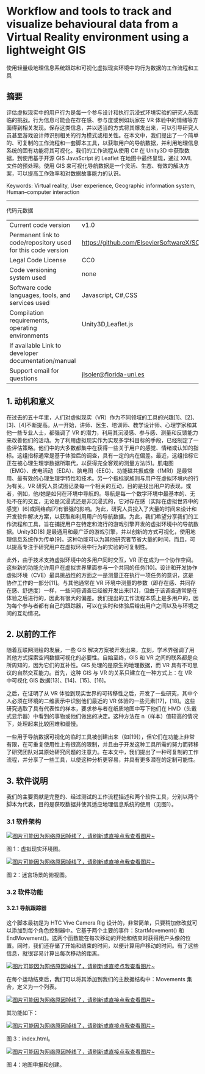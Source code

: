 # Workflow and tools to track and visualize behavioural data from a Virtual Reality environment using a lightweight GIS

使用轻量级地理信息系统跟踪和可视化虚拟现实环境中的行为数据的工作流程和工具

## 摘要
评估虚拟现实中的用户行为是每一个参与设计和执行沉浸式环境实验的研究人员面临的挑战。行为信息可能会在存在感、参与度或例如玩家在 VR 体验中的情绪等方面得到相关发现。保存这类信息，并以适当的方式将其爆发出来，可以引导研究人员甚至游戏设计师识别相关的行为模式或相关性。在本文中，我们提出了一个简单的、可复制的工作流程和一套脚本工具，以获取用户的导航数据，并利用地理信息系统的固有功能将其可视化。我们的工作流程从使用 C# 在 Unity3D 中获取数据，到使用基于开源 GIS JavaScript 的 Leaflet 在地图中最终呈现，通过 XML 文件的预处理。使用 GIS 来可视化导航数据是一个灵活、生态、有效的解决方案，可以提高工作效率和对数据故事能力的认识。

Keywords: Virtual reality, User experience, Geographic information system, Human–computer interaction

---
代码元数据

| | |
| -- | -- |
| Current code version | 	v1.0 |
| Permanent link to code/repository used for this code version | https://github.com/ElsevierSoftwareX/SOFTX_2018_69 |
| Legal Code License | CC0 |
| Code versioning system used | none |
| Software code languages, tools, and services used | Javascript, C#,CSS |
| Compilation requirements, operating environments | Unity3D,Leaflet.js |
| If available Link to developer documentation/manual | |
| Support email for questions | jlsoler@florida-uni.es |

## 1. 动机和意义
在过去的五十年里，人们对虚拟现实（VR）作为不同领域的工具的兴趣[1]、[2]、[3]、[4]不断提高。从一开始，讲师、医生、培训师、教学设计师、心理学家和其他一些专业人士，都强调了 VR 的潜力，利用其沉浸感、参与感、测量和反馈能力来改善他们的活动。为了利用虚拟现实作为实现多学科目标的手段，已经制定了一些评估策略。他们中的大多数都集中在获得一些关于用户的感觉、情绪或认知的指标。这组指标通常是基于体验后的调查，具有一定的内在偏差。最近，这组指标它正在被心理生理学数据所取代，以获得完全客观的测量方法[5]。肌电图（EMG）、皮电活动（EDA）、脑电图（EEG）、功能磁共振成像（fMRI）是最常用、最有效的心理生理学特性和技术。另一个指标家族则与用户在虚拟环境内的行为有关。VR 研究人员试图记录每一个相关的互动，目的是找出用户的表现，或者，例如，他/她是如何在环境中导航的。导航是每一个数字环境中最基本的、无处不在的交互，无论是沉浸式还是非沉浸式的，它对存在感（实际在虚拟世界中的感觉）[6]或网络病[7]有很强的影响。为此，研究人员投入了大量的时间来设计和开发软件解决方案，以获取和利用用户的导航数据。为此，我们希望分享我们的工作流程和工具，旨在捕捉用户在特定和流行的游戏引擎开发的虚拟环境中的导航数据。Unity3D[8] 是最通用和最广泛的游戏引擎，并以创新的方式可视化，使用地理信息系统作为传单[9]。这种功能可以为其他研究者节省大量的时间，而且，可以提高专注于研究用户在虚拟环境中行为的实验的可复制性。

此外，由于技术支持虚拟环境中的多用户同时交互，VR 正在成为一个协作空间。这些新的功能允许用户在虚拟世界里面参与一个共同的任务[10]。设计和开发协作虚拟环境（CVE）最具挑战性的方面之一是测量正在执行一项任务的意识，这是协作工作的一部分[11]。与其他通常在 VR 环境中测量的参数（即存在感、共同存在感、舒适度）一样，一些问卷调查已经被开发出来[12]，但由于该调查通常是在体验之后进行的，因此有很大的偏差。我们提出的工作流程本质上是多用户的，因为每个参与者都有自己的跟踪器，可以在实时和体验后给出用户之间以及与环境之间的互动情况。

## 2. 以前的工作
随着互联网测绘的发展，一些 GIS 解决方案被开发出来，立刻，学术界强调了用其他方式探索空间数据可视化的必要性。自始至终，GIS 和 VR 之间的联系都是众所周知的，因为它们的互补性。GIS 处理的是原生的地理数据，而 VR 具有不可思议的自然交互能力。首先，这种 GIS 与 VR 的关系只建立在一种方式上：在 VR 中可视化 GIS 数据[13]、[14]、[15]、[16]。

之后，在证明了从 VR 体验到现实世界的可转移性之后，开发了一些研究，其中个人必须在环境的二维表示中识别他们最近的 VR 体验的一些元素[17]，[18]。这些研究选取了具有代表性的样本，要求参与者在纸质地图中写下他们在 HMD（头戴式显示器）中看到的事物或他们做出的决定。这种方法在 n（样本）值较高的情况下，处理起来比较困难和缓慢。

一些用于导航数据可视化的临时工具被创建出来（如[19]），但它们在功能上非常有限，在可重复使用性上有很高的限制，并且由于开发这种工具所需的努力而转移了研究团队对其原始研究问题的注意力。在本文中，我们提出了一种可复制的工作流程，并分享了一些工具，以使这种分析更容易，并具有更多潜在的定制可能性。

## 3. 软件说明
我们的主要贡献是完整的、经过测试的工作流程描述和两个软件工具，分别以两个脚本为代表，目的是获取数据并使其适应地理信息系统的使用（见图1）。

### 3.1 软件架构
[![图片可能因为网络原因掉线了，请刷新或直接点我查看图片~](https://cdn.jsdelivr.net/gh/ylsislove/image-home/test/20210110020705.png)](https://cdn.jsdelivr.net/gh/ylsislove/image-home/test/20210110020705.png)

图 1：虚拟现实环境图。

[![图片可能因为网络原因掉线了，请刷新或直接点我查看图片~](https://cdn.jsdelivr.net/gh/ylsislove/image-home/test/20210110020814.png)](https://cdn.jsdelivr.net/gh/ylsislove/image-home/test/20210110020814.png)

图 2：迷宫场景的俯视图。

### 3.2 软件功能
#### 3.2.1 导航跟踪器
这个脚本最初是为 HTC Vive Camera Rig 设计的，非常简单，只要稍加修改就可以添加到每个角色控制器中。它基于两个主要的事件：StartMovement() 和 EndMovement()。这两个函数能在每次移动的开始和结束时获得用户头像的位置。同时，我们还存储了开始和结束的时间，以便计算用户移动的时间。有了这些信息，就很容易计算出每次移动的距离。

[![图片可能因为网络原因掉线了，请刷新或直接点我查看图片~](https://cdn.jsdelivr.net/gh/ylsislove/image-home/test/20210110021103.png)](https://cdn.jsdelivr.net/gh/ylsislove/image-home/test/20210110021103.png)

在每个运动结束后，我们可以将其添加到我们的主数据结构中：Movements 集合，定义为一个列表。

[![图片可能因为网络原因掉线了，请刷新或直接点我查看图片~](https://cdn.jsdelivr.net/gh/ylsislove/image-home/test/20210110021141.png)](https://cdn.jsdelivr.net/gh/ylsislove/image-home/test/20210110021141.png)

其功能如下：

[![图片可能因为网络原因掉线了，请刷新或直接点我查看图片~](https://cdn.jsdelivr.net/gh/ylsislove/image-home/test/20210110021225.png)](https://cdn.jsdelivr.net/gh/ylsislove/image-home/test/20210110021225.png)

图 3：index.html。

[![图片可能因为网络原因掉线了，请刷新或直接点我查看图片~](https://cdn.jsdelivr.net/gh/ylsislove/image-home/test/20210110021329.png)](https://cdn.jsdelivr.net/gh/ylsislove/image-home/test/20210110021329.png)

图 4：地图申报和创建。
